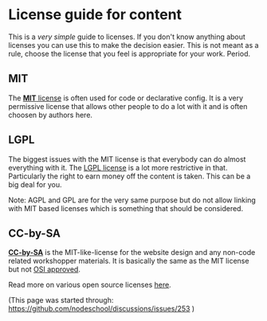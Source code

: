 # License guide for content

This is a _very simple_ guide to licenses. If you don't know anything about licenses you can use this to make the decision easier.
This is not meant as a rule, choose the license that you feel is appropriate for your work. Period.

## MIT

The [**MIT** license](http://en.wikipedia.org/wiki/MIT_License) is often used for code or declarative config. It is a very permissive license that allows other people to do a lot with it and is often choosen by authors here.

## LGPL
The biggest issues with the MIT license is that everybody can do almost everything with it. The [LGPL license](http://www.gnu.org/copyleft/lgpl.html) is a lot more restrictive in that. Particularly the right to earn money off the content is taken. This can be a big deal for you.

Note: AGPL and GPL are for the very same purpose but do not allow linking with MIT based licenses which is something that should be considered.

## CC-by-SA
[**CC-by-SA**](https://creativecommons.org/licenses/by-sa/2.0/) is the MIT-like-license for the website design and any non-code related workshopper materials. It is basically the same as the MIT license but not [OSI approved](http://opensource.org/licenses/alphabetical).

Read more on various open source licenses [here](http://en.wikipedia.org/wiki/Comparison_of_free_and_open-source_software_licenses).

(This page was started through: https://github.com/nodeschool/discussions/issues/253 )
